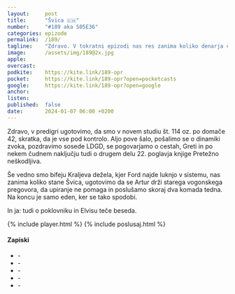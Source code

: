 ```yaml
---
layout: 	post
title:  	"Švica 🇨🇭"
number: 	"#189 aka S05E36"
categories:	epizode
permalink:	/189/
tagline: 	"Zdravo. V tokratni epizodi nas res zanima koliko denarja človek potrebuje, če hoče kupiti Švico. Odgovor najdemo v dejstvu, da jo je najbrž ceneje napasti, kot kupiti."
image:		/assets/img/189@2x.jpg
apple:		
overcast:	
podkite:	https://kite.link/189-opr
pocket:		https://kite.link/189-opr?open=pocketcasts
google:		https://kite.link/189-opr?open=google
anchor:		
listen:		
published:	false
date: 		2024-01-07 06:00 +0200
---
```


Zdravo, v predigri ugotovimo, da smo v novem studiu št. 114 oz. po domače 42, skratka, da je vse pod kontrolo. Aljo pove šalo, pošalimo se o dinamiki zvoka, pozdravimo sosede LDGD, se pogovarjamo o cestah, Greti in po nekem čudnem naključju tudi o drugem delu 22. poglavja knjige Pretežno neškodljiva. 

Še vedno smo bifeju Kraljeva dežela, kjer Ford najde luknjo v sistemu, nas zanima koliko stane Švica, ugotovimo da se Artur drži starega vogonskega pregovora, da upiranje ne pomaga in poslušamo skoraj dva komada tedna. Na koncu je samo eden, ker se tako spodobi. 

In ja: tudi o poklovniku in Elvisu teče beseda. 

{% include player.html %}
{% include poslusaj.html %}

<!--break-->

#### Zapiski

- []() - 
- []() - 
- []() - 
- []() - 
- []() - 